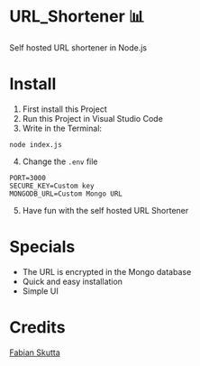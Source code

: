 # URL_Shortener 📊
Self hosted URL shortener in Node.js

# Install
1. First install this Project
2. Run this Project in Visual Studio Code 
3. Write in the Terminal:
```
node index.js
```
4. Change the `.env` file
```
PORT=3000
SECURE_KEY=Custom key
MONGODB_URL=Custom Mongo URL
```
5. Have fun with the self hosted URL Shortener

# Specials
- The URL is encrypted in the Mongo database
- Quick and easy installation
- Simple UI

# Credits

[Fabian Skutta](https://github.com/fabianskutta)
